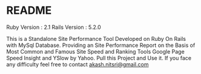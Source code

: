 # README

Ruby Version : 2.1
Rails Version : 5.2.0

This is a Standalone Site Performance Tool Developed on Ruby On Rails with MySql Database. Providing an Site Performance Report on the Basis of Most Common and Famous Site Speed and Ranking Tools Google Page Speed Insight and YSlow by Yahoo. Pull this Project and Use it. If you face any difficulty feel free to contact akash.nitsri@gmail.com
